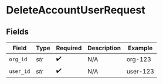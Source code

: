 # DeleteAccountUserRequest


## Fields

| Field              | Type               | Required           | Description        | Example            |
| ------------------ | ------------------ | ------------------ | ------------------ | ------------------ |
| `org_id`           | *str*              | :heavy_check_mark: | N/A                | org-123            |
| `user_id`          | *str*              | :heavy_check_mark: | N/A                | user-123           |
